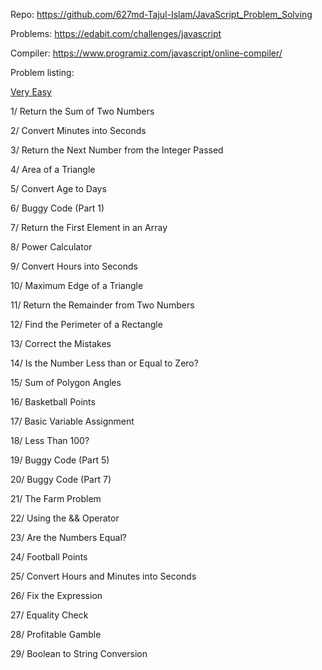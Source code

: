 Repo: https://github.com/627md-Tajul-Islam/JavaScript_Problem_Solving

Problems: https://edabit.com/challenges/javascript

Compiler: https://www.programiz.com/javascript/online-compiler/

Problem listing:

<ins>Very Easy</ins> 

1/ Return the Sum of Two Numbers

2/ Convert Minutes into Seconds

3/ Return the Next Number from the Integer Passed

4/ Area of a Triangle

5/ Convert Age to Days

6/ Buggy Code (Part 1)

7/ Return the First Element in an Array

8/ Power Calculator

9/ Convert Hours into Seconds

10/ Maximum Edge of a Triangle

11/ Return the Remainder from Two Numbers

12/ Find the Perimeter of a Rectangle

13/ Correct the Mistakes

14/ Is the Number Less than or Equal to Zero?

15/ Sum of Polygon Angles

16/ Basketball Points

17/ Basic Variable Assignment

18/ Less Than 100?

19/ Buggy Code (Part 5)

20/ Buggy Code (Part 7)

21/ The Farm Problem

22/ Using the && Operator

23/ Are the Numbers Equal?

24/ Football Points

25/ Convert Hours and Minutes into Seconds

26/ Fix the Expression

27/ Equality Check

28/ Profitable Gamble

29/ Boolean to String Conversion